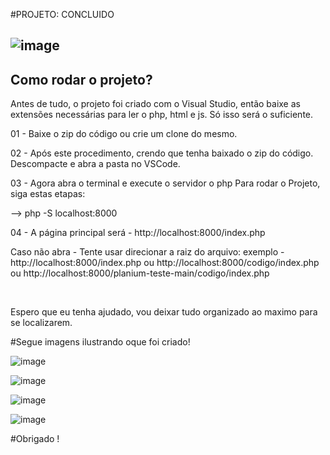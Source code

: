 #PROJETO: CONCLUIDO

![image](https://user-images.githubusercontent.com/32625973/171510459-383bd456-d589-4d83-9085-c7850e777790.png)
---
## Como rodar o projeto?

Antes de tudo, o projeto foi criado com o Visual Studio, então baixe as extensões necessárias para ler o php, html e js. Só isso será o suficiente.

01 - Baixe o zip do código ou crie um clone do mesmo.

02 - Após este procedimento, crendo que tenha baixado o zip do código.
Descompacte e abra a pasta no VSCode.

03 - Agora abra o terminal e execute o servidor o php
Para rodar o Projeto, siga estas etapas:

--> php -S localhost:8000

04 - A página principal será - http://localhost:8000/index.php

Caso não abra - Tente usar direcionar a raiz do arquivo:
exemplo -  http://localhost:8000/index.php ou  http://localhost:8000/codigo/index.php ou  http://localhost:8000/planium-teste-main/codigo/index.php

</br>

Espero que eu tenha ajudado, vou deixar tudo organizado ao maximo para se localizarem.

#Segue imagens ilustrando oque foi criado!
</br>

![image](https://user-images.githubusercontent.com/32625973/171511033-7c9c865a-4ea8-46b9-a099-6c7585a1040c.png)

![image](https://user-images.githubusercontent.com/32625973/171511091-4a0a8528-0570-4133-9e8e-529f06b13efc.png)

![image](https://user-images.githubusercontent.com/32625973/171511108-ce90890e-78a1-496d-b76d-a1045374c52a.png)

![image](https://user-images.githubusercontent.com/32625973/171511144-b846c873-dcf4-46f6-a13c-f8b11556ff33.png)

#Obrigado !



